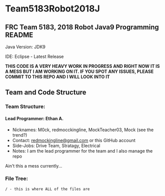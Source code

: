 # Team5183Robot2018J
## FRC Team 5183, 2018 Robot Java9 Programming README

Java Version: JDK9

IDE: Eclipse - Latest Release


**THIS CODE IS A VERY HEAVY WORK IN PROGRESS AND RIGHT NOW IT IS A MESS BUT I AM WORKING ON IT. IF YOU SPOT ANY ISSUES, PLEASE COMMIT TO THIS REPO AND I WILL LOOK INTO IT**


## Team and Code Structure

### Team Structure:

#### Lead Programmer: Ethan A.
- Nicknames: M0ck, redmocckingline, MockTeacher03, Mock (see the trend?)
- Contact: redmockingline@gmail.com or this GitHub account
- Side-Jobs: Drive Team, Stratagy, Electrical
- Notes: I am the lead programmer for the team and I also manage the repo



Ain't this a mess currently...


### File Tree: 

```
/ - this is where ALL of the files are
```

